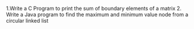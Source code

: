 1.Write a C Program to print the sum of boundary elements of a matrix
2. Write a Java program to find the maximum and minimum value node from a circular linked list
